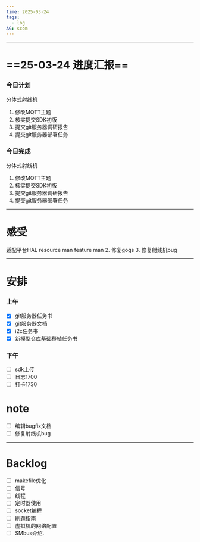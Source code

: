 ```yaml
---
time: 2025-03-24
tags:
  - log
AG: scom
---
```

---
# ==25-03-24 进度汇报==
### 今日计划
分体式射线机
1.  修改MQTT主题
2.  核实提交SDK初版
3.  提交git服务器调研报告
4.  提交git服务器部署任务

### 今日完成
分体式射线机
1.  修改MQTT主题
2.  核实提交SDK初版
3.  提交git服务器调研报告
4.  提交git服务器部署任务

--- 
# 感受
适配平台HAL
resource man
feature man
2. 修复gogs
3. 修复射线机bug

--- 
# 安排

### 上午
- [x] git服务器任务书
- [x] git服务器文档
- [x] i2c任务书
- [x] 新模型仓库基础移植任务书

### 下午
- [ ] sdk上传
- [ ] 日志1700
- [ ] 打卡1730
# note
- [ ] 编辑bugfix文档
- [ ] 修复射线机bug

--- 
# Backlog
- [ ] makefile优化
- [ ] 信号
- [ ] 线程
- [ ] 定时器使用
- [ ] socket编程
- [ ] 刷题指南
- [ ] 虚拟机的网络配置
- [ ] SMbus介绍.
